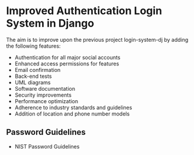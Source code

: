 # Improved Authentication Login System in Django

The aim is to improve upon the previous project login-system-dj by adding the following features:
- Authentication for all major social accounts
- Enhanced access permissions for features
- Email confirmation
- Back-end tests
- UML diagrams
- Software documentation
- Security improvements
- Performance optimization
- Adherence to industry standards and guidelines
- Addition of location and phone number models

## Password Guidelines
- NIST Password Guidelines

